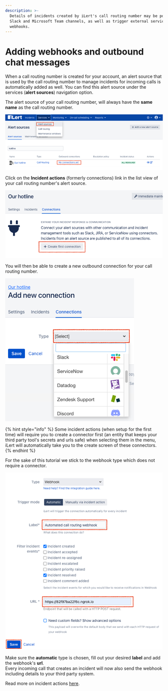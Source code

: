 ```yaml
---
description: >-
  Details of incidents created by iLert's call routing number may be posted to
  Slack and Microsoft Team channels, as well as trigger external services using
  webhooks.
---
```


# Adding webhooks and outbound chat messages

When a call routing number is created for your account, an alert source that is used by the call routing number to manage incidents for incoming calls is automatically added as well. You can find this alert source under the services \(**alert sources**\) navigation option.

The alert source of your call routing number, will always have the **same name** as the call routing number.

![](../.gitbook/assets/image%20%288%29.png)

Click on the **Incident actions** \(formerly connections\) link in the list view of your call routing number's alert source.

![](../.gitbook/assets/image%20%2814%29.png)

You will then be able to create a new outbound connection for your call routing number.

![](../.gitbook/assets/image%20%289%29.png)

{% hint style="info" %}
Some incident actions \(when setup for the first time\) will require you to create a connector first \(an entity that keeps your third party tool's secrets and urls safe\) when selecting them in the menu, iLert will automatically take you to the create screen of these connectors.
{% endhint %}

For the sake of this tutorial we stick to the webhook type which does not require a connector.

![](../.gitbook/assets/image%20%2812%29.png)

Make sure the **automatic** type is chosen, fill out your desired **label** and add the webhook's **url**.  
Every incoming call that creates an incident will now also send the webhook including details to your third party system.

Read more on incident actions [here](../getting-started/intro.md#connectors-and-incident-actions-outbound-integrations).

